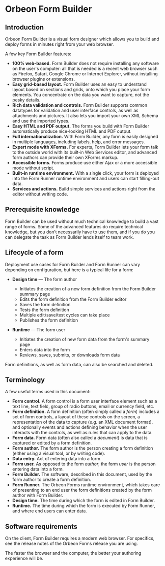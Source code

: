 # Orbeon Form Builder

## Introduction

Orbeon Form Builder is a visual form designer which allows you to build and deploy forms in minutes right from your web browser.

A few key Form Builder features:

* **100% web-based.** Form Builder does not require installing any software on the user's computer: all that is needed is a recent web browser such as Firefox, Safari, Google Chrome or Internet Explorer, without installing browser plugins or extensions.
* **Easy grid-based layout.** Form Builder uses an easy to understand layout based on sections and grids, onto which you place your form elements. You concentrate on the data you want to capture, not the pesky details.
* **Rich data validation and controls.** Form Builder supports common datatypes for validation and user interface controls, as well as attachments and pictures. It also lets you import your own XML Schema and use the imported types.
* **Easy HTML and PDF output.** The forms you build with Form Builder automatically produce nice-looking HTML and PDF output.
* **Full internationalization.** With Form Builder, any form is easily designed in multiple languages, including labels, help, and error messages.
* **Expert mode with XForms.** For experts, Form Builder lets your form talk to the outside world with its built-in Web Services editor, and advanced form authors can provide their own XForms markup.
* **Accessible forms.** Forms produce use either Ajax or a more accessible mode without script.
* **Built-in runtime environment.** With a single click, your form is deployed into the Form Runner runtime environment and users can start filling-out data.
* **Services and actions.** Build simple services and actions right from the editor without writing code.

## Prerequisite knowledge

Form Builder can be used without much technical knowledge to build a vast range of forms. Some of the advanced features do require technical knowledge, but you don't necessarily have to use them, and if you do you can delegate the task as Form Builder lends itself to team work.

## Lifecycle of a form

Deployment use cases for Form Builder and Form Runner can vary depending on configuration, but here is a typical life for a form:

* **Design time** — The form author
    * Initiates the creation of a new form definition from the Form Builder summary page
    * Edits the form definition from the Form Builder editor
    * Saves the form definition
    * Tests the form definition
    * Multiple edit/save/test cycles can take place
    * Publishes the form definition

* **Runtime** — The form user
    * Initiates the creation of new form data from the form's summary page
    * Enters data into the form
    * Reviews, saves, submits, or downloads form data

Form definitions, as well as form data, can also be searched and deleted.

## Terminology

A few useful terms used in this document:

* **Form control.** A form control is a form user interface element such as a text line, text field, group of radio buttons, email or currency field, etc.
* **Form definition.** A form definition (often simply called a *form*) includes a set of form controls, a layout of these controls on the screen, a representation of the data to capture (e.g. an XML document format), and optionally events and actions defining behavior when the user interacts with the controls, as well as rules that can apply to the data.
* **Form data.** Form data (often also called a *document*) is data that is captured or edited by a form definition.
* **Form author.** The form author is the person creating a form definition (either using a visual tool, or by writing code).
* **Data entry.** Act of entering data into a form.
* **Form user.** As opposed to the form _author_, the form _user_ is the person entering data into a form.
* **Form Builder.** The software, described in this document, used by the form author to create a form definition.
* **Form Runner.** The Orbeon Forms runtime environment, which takes care of presenting to an end user the form definitions created by the form author with Form Builder.
* **Design time.** The time during which the form is edited in Form Builder.
* **Runtime.** The time during which the form is executed by Form Runner, and where end users can enter data.

## Software requirements

On the client, Form Builder requires a modern web browser. For specifics, see the release notes of the Orbeon Forms release you are using.

The faster the browser and the computer, the better your authoring experience will be.
